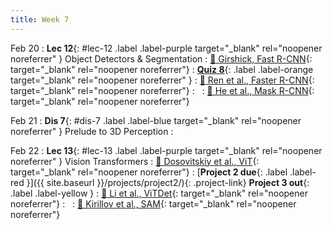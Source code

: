 ```yaml
---
title: Week 7
---
```


Feb 20
: **Lec 12**{: #lec-12 .label .label-purple target="_blank" rel="noopener noreferrer" } Object Detectors & Segmentation
  : [📖 Girshick, Fast R-CNN](https://arxiv.org/abs/1504.08083){: target="_blank" rel="noopener noreferrer"}
: [**Quiz 8**](https://www.gradescope.com/courses/704549/){: .label .label-orange target="_blank" rel="noopener noreferrer" }
  : [📖 Ren et al., Faster R-CNN](https://arxiv.org/abs/1506.01497){: target="_blank" rel="noopener noreferrer"}
: &nbsp;
  : [📖 He et al., Mask R-CNN](https://arxiv.org/abs/1703.06870){: target="_blank" rel="noopener noreferrer"}



Feb 21
: **Dis 7**{: #dis-7 .label .label-blue target="_blank" rel="noopener noreferrer" } Prelude to 3D Perception
  : &nbsp;



Feb 22
: **Lec 13**{: #lec-13 .label .label-purple target="_blank" rel="noopener noreferrer" } Vision Transformers
  : [📖 Dosovitskiy et al., ViT](https://arxiv.org/abs/2010.11929){: target="_blank" rel="noopener noreferrer"}
: [**Project 2 due**{: .label .label-red }]({{ site.baseurl }}/projects/project2/){: .project-link} **Project 3 out**{: .label .label-yellow }
  : [📖 Li et al., ViTDet](https://arxiv.org/abs/2203.16527){: target="_blank" rel="noopener noreferrer"}
: &nbsp;
  : [📖 Kirillov et al., SAM](https://arxiv.org/abs/2304.02643){: target="_blank" rel="noopener noreferrer"}

